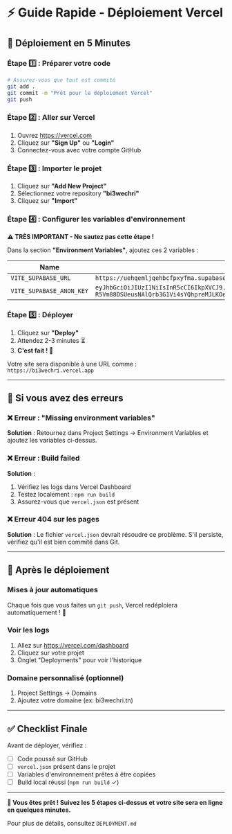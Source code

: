 # ⚡ Guide Rapide - Déploiement Vercel

## 🚀 Déploiement en 5 Minutes

### Étape 1️⃣ : Préparer votre code
```bash
# Assurez-vous que tout est commité
git add .
git commit -m "Prêt pour le déploiement Vercel"
git push
```

### Étape 2️⃣ : Aller sur Vercel
1. Ouvrez https://vercel.com
2. Cliquez sur **"Sign Up"** ou **"Login"**
3. Connectez-vous avec votre compte GitHub

### Étape 3️⃣ : Importer le projet
1. Cliquez sur **"Add New Project"**
2. Sélectionnez votre repository **"bi3wechri"**
3. Cliquez sur **"Import"**

### Étape 4️⃣ : Configurer les variables d'environnement
**⚠️ TRÈS IMPORTANT - Ne sautez pas cette étape !**

Dans la section **"Environment Variables"**, ajoutez ces 2 variables :

| Name | Value |
|------|-------|
| `VITE_SUPABASE_URL` | `https://uehqemljqehbcfpxyfma.supabase.co` |
| `VITE_SUPABASE_ANON_KEY` | `eyJhbGciOiJIUzI1NiIsInR5cCI6IkpXVCJ9.eyJpc3MiOiJzdXBhYmFzZSIsInJlZiI6InVlaHFlbWxqcWVoYmNmcHh5Zm1hIiwicm9sZSI6ImFub24iLCJpYXQiOjE3NjA1MzYyNTEsImV4cCI6MjA3NjExMjI1MX0.aFS-R5Vm88DSUeusNAlQrb3G1Vi4sYQhpreMJLKOeMk` |

### Étape 5️⃣ : Déployer
1. Cliquez sur **"Deploy"**
2. Attendez 2-3 minutes ⏳
3. **C'est fait ! 🎉**

Votre site sera disponible à une URL comme : `https://bi3wechri.vercel.app`

---

## 🔧 Si vous avez des erreurs

### ❌ Erreur : "Missing environment variables"
**Solution** : Retournez dans Project Settings → Environment Variables et ajoutez les variables ci-dessus.

### ❌ Erreur : Build failed
**Solution** : 
1. Vérifiez les logs dans Vercel Dashboard
2. Testez localement : `npm run build`
3. Assurez-vous que `vercel.json` est présent

### ❌ Erreur 404 sur les pages
**Solution** : Le fichier `vercel.json` devrait résoudre ce problème. S'il persiste, vérifiez qu'il est bien commité dans Git.

---

## 📝 Après le déploiement

### Mises à jour automatiques
Chaque fois que vous faites un `git push`, Vercel redéploiera automatiquement ! 🔄

### Voir les logs
1. Allez sur https://vercel.com/dashboard
2. Cliquez sur votre projet
3. Onglet "Deployments" pour voir l'historique

### Domaine personnalisé (optionnel)
1. Project Settings → Domains
2. Ajoutez votre domaine (ex: bi3wechri.tn)

---

## ✅ Checklist Finale

Avant de déployer, vérifiez :
- [ ] Code poussé sur GitHub
- [ ] `vercel.json` présent dans le projet
- [ ] Variables d'environnement prêtes à être copiées
- [ ] Build local réussi (`npm run build` ✓)

---

**🎯 Vous êtes prêt ! Suivez les 5 étapes ci-dessus et votre site sera en ligne en quelques minutes.**

Pour plus de détails, consultez `DEPLOYMENT.md`

